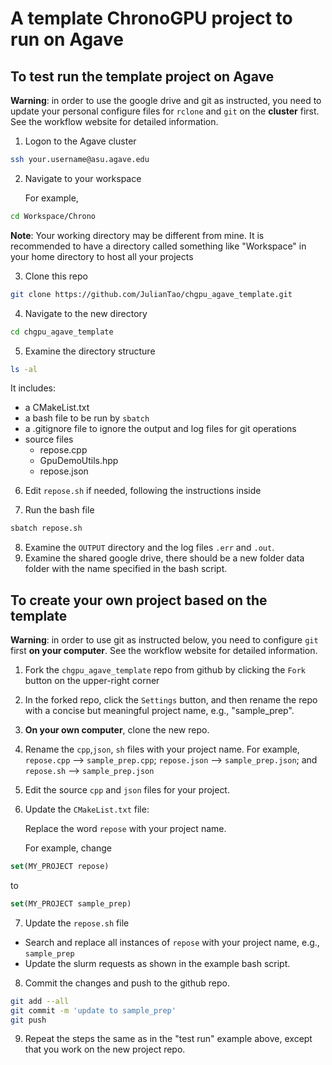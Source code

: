 # A template ChronoGPU project to run on Agave

## To test run the template project on Agave

**Warning**: in order to use the google drive and git as instructed, you need to update your personal configure files for `rclone` and `git` on the **cluster**  first. 
See the workflow website for detailed information.

1. Logon to the Agave cluster

```bash
ssh your.username@asu.agave.edu
```

2. Navigate to your workspace

   For example,

```bash
cd Workspace/Chrono
```

**Note**: Your working directory may be different from mine. It is recommended to have a directory called something like "Workspace" in your home directory to host all your projects

3. Clone this repo

```bash
git clone https://github.com/JulianTao/chgpu_agave_template.git
```

4. Navigate to the new directory

```bash
cd chgpu_agave_template
```
5. Examine the directory structure

```bash
ls -al
```
   It includes:

   * a CMakeList.txt
   * a bash file to be run by `sbatch`
   * a .gitignore file to ignore the output and log files for git operations
   * source files 
     * repose.cpp
     * GpuDemoUtils.hpp
     * repose.json
6. Edit `repose.sh` if needed, following the instructions inside

8. Run the bash file

```bash
sbatch repose.sh
```
8. Examine the `OUTPUT` directory and the log files `.err` and `.out`.
9. Examine the shared google drive, there should be a new folder data folder with the name specified in the bash script. 

## To create your own project based on the template 

**Warning**: in order to use git as instructed below, you need to configure `git` first **on your computer**. See the workflow website for detailed information.

1. Fork the `chgpu_agave_template` repo from github by clicking the `Fork` button on the upper-right corner
2. In the forked repo, click the `Settings` button, and then rename the repo with a concise but meaningful project name, e.g., "sample_prep".
3. **On your own computer**, clone the new repo. 
4. Rename the `cpp`,`json`, `sh` files with your project name. 
   For example, `repose.cpp` --> `sample_prep.cpp`; `repose.json` --> `sample_prep.json`; and `repose.sh` --> `sample_prep.json`
5. Edit the source `cpp` and `json` files for your project.
6. Update the `CMakeList.txt` file:

   Replace the word `repose` with your project name.

   For example, change

```CMake
set(MY_PROJECT repose)
```
to

```CMake
set(MY_PROJECT sample_prep)
```
7. Update the `repose.sh` file

  * Search and replace all instances of `repose` with your project name, e.g., `sample_prep`
  * Update the slurm requests as shown in the example bash script.

8. Commit the changes and push to the github repo.

```bash
git add --all
git commit -m 'update to sample_prep'
git push
```
9. Repeat the steps the same as in the "test run" example above, except that you work on the new project repo.









